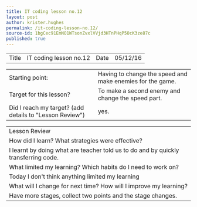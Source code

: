 ```yaml
---
title: IT coding lesson no.12
layout: post
author: krister.hughes
permalink: /it-coding-lesson-no.12/
source-id: 1bgCec91EmNO1WTsonZvxlVVjd3HTnPHqP5OcK3ze87c
published: true
---
```

<table>
  <tr>
    <td>Title</td>
    <td>IT coding lesson no.12</td>
    <td>Date</td>
    <td>05/12/16</td>
  </tr>
</table>


<table>
  <tr>
    <td>Starting point:</td>
    <td>Having to change the speed and make enemies for the game.
</td>
  </tr>
  <tr>
    <td>Target for this lesson?</td>
    <td>To make a second enemy and change the speed part.</td>
  </tr>
  <tr>
    <td>Did I reach my target? 
(add details to "Lesson Review")</td>
    <td>yes.</td>
  </tr>
</table>


<table>
  <tr>
    <td>Lesson Review</td>
  </tr>
  <tr>
    <td>How did I learn? What strategies were effective? </td>
  </tr>
  <tr>
    <td>I learnt by doing what are teacher told us to do and by quickly transferring code. </td>
  </tr>
  <tr>
    <td>What limited my learning? Which habits do I need to work on? </td>
  </tr>
  <tr>
    <td>Today I don't think anything limited my learning</td>
  </tr>
  <tr>
    <td>What will I change for next time? How will I improve my learning?</td>
  </tr>
  <tr>
    <td>Have more stages, collect two points and the stage changes.</td>
  </tr>
</table>


